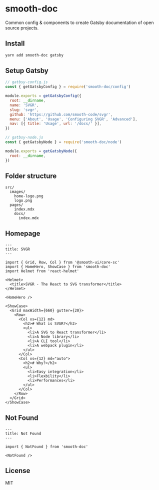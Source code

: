 # smooth-doc

Common config & components to create Gatsby documentation of open source projects.

## Install

```sh
yarn add smooth-doc gatsby
```

## Setup Gatsby

```js
// gatbsy-config.js
const { getGatsbyConfig } = require('smooth-doc/config')

module.exports = getGatsbyConfig({
  root: __dirname,
  name: 'SVGR',
  slug: 'svgr',
  github: 'https://github.com/smooth-code/svgr',
  menu: ['About', 'Usage', 'Configuring SVGR', 'Advanced'],
  nav: [{ title: 'Usage', url: '/docs/' }],
})
```

```js
// gatbsy-node.js
const { getGatsbyNode } = require('smooth-doc/node')

module.exports = getGatsbyNode({
  root: __dirname,
})
```

## Folder structure

```
src/
  images/
    home-logo.png
    logo.png
  pages/
    index.mdx
    docs/
      index.mdx
```

## Homepage

```mdx
---
title: SVGR
---

import { Grid, Row, Col } from '@smooth-ui/core-sc'
import { HomeHero, ShowCase } from 'smooth-doc'
import Helmet from 'react-helmet'

<Helmet>
  <title>SVGR - The React to SVG transformer</title>
</Helmet>

<HomeHero />

<ShowCase>
  <Grid maxWidth={660} gutter={20}>
    <Row>
      <Col xs={12} md>
        <h2># What is SVGR?</h2>
        <ul>
          <li>A SVG to React transformer</li>
          <li>A Node library</li>
          <li>A CLI tool</li>
          <li>A webpack plugin</li>
        </ul>
      </Col>
      <Col xs={12} md="auto">
        <h2># Why?</h2>
        <ul>
          <li>Easy integration</li>
          <li>Flexbility</li>
          <li>Performances</li>
        </ul>
      </Col>
    </Row>
  </Grid>
</ShowCase>
```

## Not Found

```mdx
---
title: Not Found
---

import { NotFound } from 'smooth-doc'

<NotFound />
```

## License

MIT
